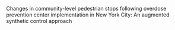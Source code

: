 Changes in community-level pedestrian stops following overdose prevention center implementation in New York City: An augmented synthetic control approach
